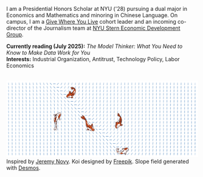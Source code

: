 <p>I am a Presidential Honors Scholar at NYU ('28) pursuing a dual major in Economics and Mathematics and minoring in Chinese Language. On campus, I am a  <a href="https://www.nyu.edu/students/getting-involved/leadership-and-service/volunteer-service/give-where-you-live.html">Give Where You Live</a> cohort leader and an incoming co-director of the Journalism team at <a href = "https://www.nyusternedg.org/">NYU Stern Economic Development Group</a>. </p>

<p><b>Currently reading (July 2025):</b> <i>The Model Thinker: What You Need to Know to Make Data Work for You</i>  <br>
<b>Interests:</b> Industrial Organization, Antitrust, Technology Policy, Labor Economics</p>
<br>
<img src = "slopefieldnobg.png">
Inspired by <a href = "https://www.kqed.org/news/11987286/ever-seen-a-koi-fish-on-the-sidewalk-artist-explains-hidden-meaning">Jeremy Novy</a>. Koi designed by  <a href="http://www.freepik.com">Freepik</a>. Slope field generated with <a href = "https://www.desmos.com/calculator/eofv8lpzd8"> Desmos</a>. 
